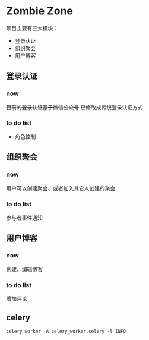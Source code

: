 # Zombie Zone
项目主要有三大模块：
* 登录认证
* 组织聚会
* 用户博客

## 登录认证
### now
~~目前的登录认证基于微信公众号~~
已修改成传统登录认证方式
### to do list
* 角色控制

## 组织聚会
### now
用户可以创建聚会、或者加入其它人创建的聚会
### to do list
参与者事件通知

## 用户博客
### now
创建、编辑博客

### to do list
增加评论

## celery
`celery worker -A celery_worker.celery -l INFO`
